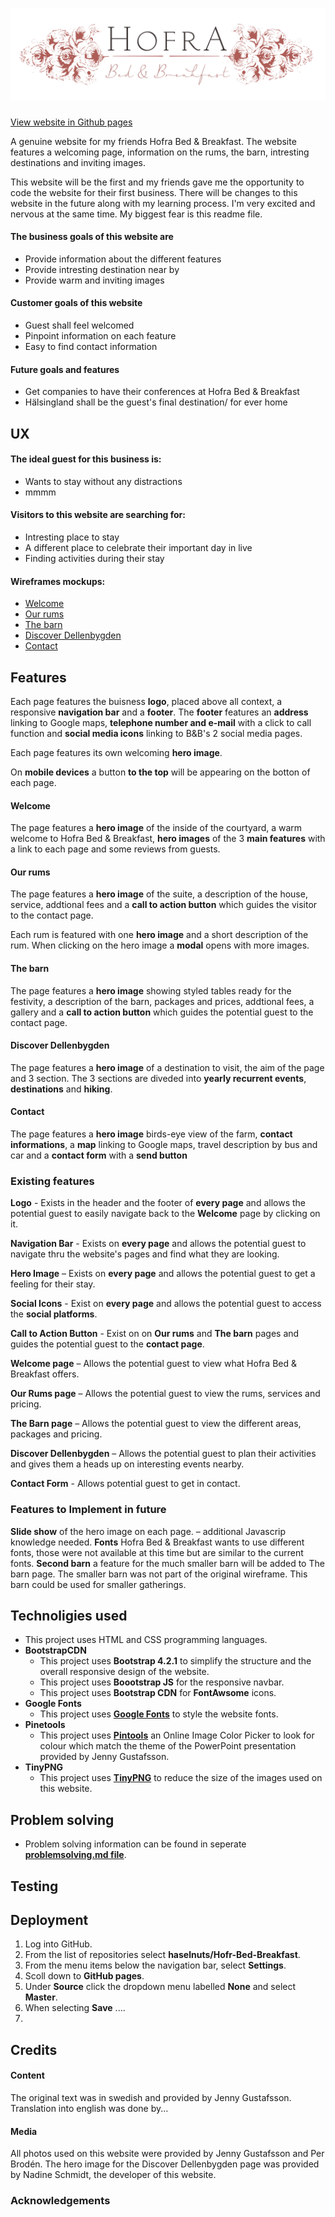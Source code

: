 <h1 align="center">
    <a href="https://github.com/haselnuts/Hofra-Bed-Breakfast" target="_blank"><img src="assets/images/logo.png"></a>
</h1><a href="

<div align="center">

[View website in Github pages](https://github.com/haselnuts/Hofra-Bed-Breakfast)
</div>

A genuine website for my friends Hofra Bed & Breakfast. The website features a welcoming page, information
 on the rums, the barn, intresting destinations and inviting images.

This website will be the first and my friends gave me the opportunity to code the website for their first business. 
There will be changes to this website in the future along with my learning process. 
I'm very excited and nervous at the same time. My biggest fear is this readme file.

#### The business goals of this website are
- Provide information about the different features
- Provide intresting destination near by
- Provide warm and inviting images

#### Customer goals of this website
- Guest shall feel welcomed
- Pinpoint information on each feature
- Easy to find contact information

#### Future goals and features
- Get companies to have their conferences at Hofra Bed & Breakfast
- Hälsingland shall be the guest's final destination/ for ever home

## UX
#### The ideal guest for this business is:
- Wants to stay without any distractions
- mmmm

#### Visitors to this website are searching for:
- Intresting place to stay
- A different place to celebrate their important day in live
- Finding activities during their stay

#### Wireframes mockups:
- [Welcome](https://www.figma.com/file/MBrPn6xwBuE9RgPheqxibW/Hofra-Bed-%26-Breakfast?node-id=0%3A1)
- [Our rums](https://www.figma.com/file/MBrPn6xwBuE9RgPheqxibW/Hofra-Bed-%26-Breakfast?node-id=42%3A45)
- [The barn](https://www.figma.com/file/MBrPn6xwBuE9RgPheqxibW/Hofra-Bed-%26-Breakfast?node-id=2%3A24)
- [Discover Dellenbygden](https://www.figma.com/file/MBrPn6xwBuE9RgPheqxibW/Hofra-Bed-%26-Breakfast?node-id=2%3A25)
- [Contact](https://www.figma.com/file/MBrPn6xwBuE9RgPheqxibW/Hofra-Bed-%26-Breakfast?node-id=110%3A0)

## Features
Each page features the buisness **logo**, placed above all context, a responsive **navigation bar** and a **footer**.
The **footer** features an **address** linking to Google maps, **telephone number and e-mail** with a click to call function and 
**social media icons** linking to B&B's 2 social media pages. 

Each page features its own welcoming **hero image**.

On **mobile devices** a button **to the top** will be appearing on the botton of each page.

#### Welcome
The page features a **hero image** of the inside of the courtyard, a warm welcome to Hofra Bed & Breakfast, **hero images**
 of the 3 **main features** with a link to each page and some reviews from guests. 

#### Our rums
The page features a **hero image** of the suite, a description of the house, service, addtional fees and a **call to action button**
which guides the visitor to the contact page. 

Each rum is featured with one **hero image** and a short description of the rum. When clicking on the hero image a **modal** opens with more images.

#### The barn
The page features a **hero image** showing styled tables ready for the festivity, a description of the barn, packages and prices, 
addtional fees, a gallery and a **call to action button** which guides the potential guest to the contact page. 

#### Discover Dellenbygden
The page features a **hero image** of a destination to visit, the aim of the page and 3 section. The 3 sections are diveded into
 **yearly recurrent events**, **destinations** and **hiking**.

#### Contact
The page features a **hero image** birds-eye view of the farm, **contact informations**, a **map** linking to Google maps, travel description by bus and car and a 
**contact form** with a **send button**

### Existing features
**Logo** - Exists in the header and the footer of **every page** and allows the potential guest to easily navigate back 
to the **Welcome** page by clicking on it.

**Navigation Bar** - Exists on **every page** and allows the potential guest to navigate thru the website's pages and find 
what they are looking.

**Hero Image** – Exists on **every page** and allows the potential guest to get a feeling for their stay.

**Social Icons** - Exist on **every page** and allows the potential guest to access the **social platforms**.

**Call to Action Button** - Exist on on **Our rums** and **The barn** pages and guides the potential guest to the **contact page**.

**Welcome page** – Allows the potential guest to view what Hofra Bed & Breakfast offers.

**Our Rums page** – Allows the potential guest to view the rums, services and pricing.

**The Barn page** – Allows the potential guest to view the different areas, packages and pricing.

**Discover Dellenbygden** – Allows the potential guest to plan their activities and gives them a heads up on interesting 
events nearby.

**Contact Form** - Allows potential guest to get in contact.

### Features to Implement in future
**Slide show** of the hero image on each page. – additional Javascrip knowledge needed.
**Fonts** Hofra Bed & Breakfast wants to use different fonts, those were not available at this time but are similar to the 
current fonts.
**Second barn** a feature for the much smaller barn will be added to The barn page. The smaller barn was not part of the original wireframe. This barn 
could be used for smaller gatherings.

## Technoligies used
- This project uses HTML and CSS programming languages.
- **BootstrapCDN**
  - This project uses **Bootstrap 4.2.1** to simplify the structure and the overall responsive design of the website.
  - This project uses **Boootstrap JS** for the responsive navbar.
  - This project uses **Bootstrap CDN** for **FontAwsome** icons.
- **Google Fonts**
  - This project uses **[Google Fonts](https://fonts.google.com/)** to style the website fonts.
- **Pinetools**
  - This project uses **[Pintools](https://pinetools.com/image-color-picker)** an Online Image Color Picker to look for colour 
  which match the theme of the PowerPoint presentation provided by Jenny Gustafsson.
- **TinyPNG**
  - This project uses **[TinyPNG](https://tinypng.com/)** to reduce the size of the images used on this website.

## Problem solving
- Problem solving information can be found in seperate 
**[problemsolving.md file](https://github.com/haselnuts/Hofra-Bed-Breakfast/blob/master/problemsolving.md)**.

## Testing

## Deployment
  1. Log into GitHub.
  2. From the list of repositories select **haselnuts/Hofr-Bed-Breakfast**.
  3. From the menu items below the navigation bar, select **Settings**.
  4. Scoll down to **GitHub pages**.
  5. Under **Source** click the dropdown menu labelled **None** and select **Master**.
  6. When selecting **Save** ....
  7.

## Credits
#### Content
The original text was in swedish and provided by Jenny Gustafsson. Translation into english was done by...

#### Media
All photos used on this website were provided by Jenny Gustafsson and Per Brodén.
The hero image for the Discover Dellenbygden page was provided by Nadine Schmidt, the developer of this website.

### Acknowledgements

